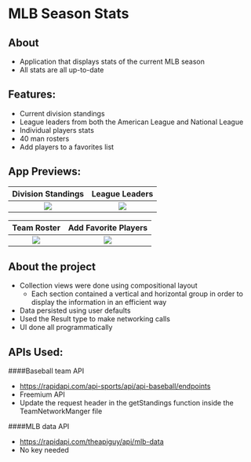 # MLB Season Stats

## About
- Application that displays stats of the current MLB season
- All stats are all up-to-date

## Features: 
- Current division standings
- League leaders from both the American League and National League
- Individual players stats 
- 40 man rosters
- Add players to a favorites list

## App Previews: 
Division Standings             |  League Leaders
:-------------------------:|:-------------------------:
![](https://media.giphy.com/media/wwSCfMjVENkm7UKitR/giphy.gif)  |  ![](https://media.giphy.com/media/oEvOinmeGy0Tv5f8JK/giphy.gif)


Team Roster             |  Add Favorite Players
:-------------------------:|:-------------------------:
![](https://media.giphy.com/media/EDAvYMmvpJpXAdLIjs/giphy.gif)  |  ![](https://media.giphy.com/media/l98d1Wwvp9IhRu4RyZ/giphy.gif)

## About the project
- Collection views were done using compositional layout
    - Each section contained a vertical and horizontal group in order to display the information in an efficient way 
- Data persisted using user defaults
- Used the Result type to make networking calls
- UI done all programmatically 

## APIs Used:
####Baseball team API
- https://rapidapi.com/api-sports/api/api-baseball/endpoints
- Freemium API
- Update the request header in the getStandings function inside the TeamNetworkManger file

####MLB data API
- https://rapidapi.com/theapiguy/api/mlb-data
- No key needed
